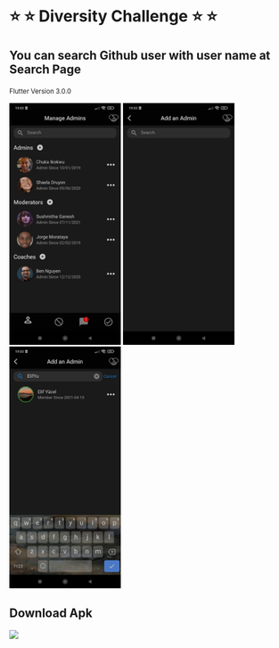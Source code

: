 # ⭐ ⭐ Diversity Challenge ⭐ ⭐


<h2>You can search Github user with user name at Search Page</h2>
<small>Flutter Version 3.0.0</small>
</br>


<p float="left">

   <img src="https://github.com/ElifYu/Diversity-Challenge/blob/main/assets/image3.jpeg" width="200" />
   <img src="https://github.com/ElifYu/Diversity-Challenge/blob/main/assets/image1.jpeg" width="200" />
   <img src="https://github.com/ElifYu/Diversity-Challenge/blob/main/assets/iameg2.jpeg" width="200" />
  
</p>

<h2>Download Apk</h2>
<img src="https://appshop.arvenah.com/diversity-challenge.png" width="200" />
